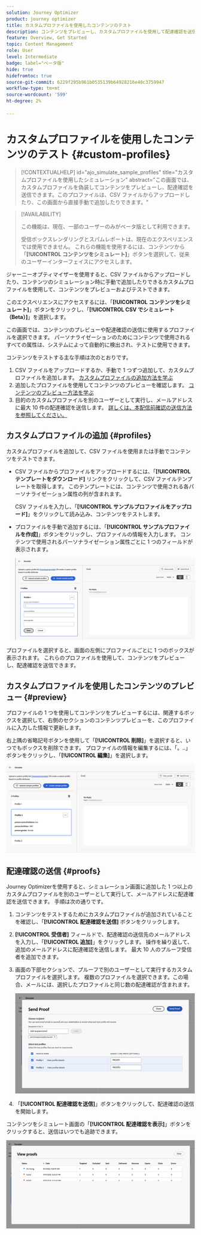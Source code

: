 ```yaml
---
solution: Journey Optimizer
product: journey optimizer
title: カスタムプロファイルを使用したコンテンツのテスト
description: コンテンツをプレビューし、カスタムプロファイルを使用して配達確認を送信する方法を説明します。
feature: Overview, Get Started
topic: Content Management
role: User
level: Intermediate
badge: label="ベータ版"
hide: true
hidefromtoc: true
source-git-commit: 6229f295b961b0535139b64928216e40c3759947
workflow-type: tm+mt
source-wordcount: '599'
ht-degree: 2%

---
```



# カスタムプロファイルを使用したコンテンツのテスト {#custom-profiles}

>[!CONTEXTUALHELP]
>id="ajo_simulate_sample_profiles"
>title="カスタムプロファイルを使用したシミュレーション"
>abstract="この画面では、カスタムプロファイルを偽装してコンテンツをプレビューし、配達確認を送信できます。このプロファイルは、CSV ファイルからアップロードしたり、この画面から直接手動で追加したりできます。"

>[!AVAILABILITY]
>
>この機能は、現在、一部のユーザーのみがベータ版として利用できます。
>
>受信ボックスレンダリングとスパムレポートは、現在のエクスペリエンスでは使用できません。 これらの機能を使用するには、コンテンツから「**[!UICONTROL コンテンツをシミュレート]**」ボタンを選択して、従来のユーザーインターフェイスにアクセスします。

ジャーニーオプティマイザーを使用すると、CSV ファイルからアップロードしたり、コンテンツのシミュレーション時に手動で追加したりできるカスタムプロファイルを使用して、コンテンツをプレビューおよびテストできます。

このエクスペリエンスにアクセスするには、「**[!UICONTROL コンテンツをシミュレート]**」ボタンをクリックし、「**[!UICONTROL CSV でシミュレート（Beta）]**」を選択します。

この画面では、コンテンツのプレビューや配達確認の送信に使用するプロファイルを選択できます。 パーソナライゼーションのためにコンテンツで使用されるすべての属性は、システムによって自動的に検出され、テストに使用できます。

コンテンツをテストする主な手順は次のとおりです。

1. CSV ファイルをアップロードするか、手動で 1 つずつ追加して、カスタムプロファイルを追加します。 [ カスタムプロファイルの追加方法を学ぶ ](#profiles)
1. 追加したプロファイルを使用してコンテンツのプレビューを確認します。 [ コンテンツのプレビュー方法を学ぶ ](#preview)
1. 目的のカスタムプロファイルを別のユーザーとして実行し、メールアドレスに最大 10 件の配達確認を送信します。 [詳しくは、本配信前確認の送信方法を参照してください。](#proofs)


## カスタムプロファイルの追加 {#profiles}

カスタムプロファイルを追加して、CSV ファイルを使用または手動でコンテンツをテストできます。

* CSV ファイルからプロファイルをアップロードするには、「**[!UICONTROL テンプレートをダウンロード]** リンクをクリックして、CSV ファイルテンプレートを取得します。 このテンプレートには、コンテンツで使用される各パーソナライゼーション属性の列が含まれます。

  CSV ファイルを入力し、「**[!UICONTROL サンプルプロファイルをアップロード]**」をクリックして読み込み、コンテンツをテストします。

* プロファイルを手動で追加するには、「**[!UICONTROL サンプルプロファイルを作成]**」ボタンをクリックし、プロファイルの情報を入力します。 コンテンツで使用されるパーソナライゼーション属性ごとに 1 つのフィールドが表示されます。

  ![](assets/simulate-custom-add.png)

プロファイルを選択すると、画面の左側にプロファイルごとに 1 つのボックスが表示されます。 これらのプロファイルを使用して、コンテンツをプレビューし、配達確認を送信できます。

## カスタムプロファイルを使用したコンテンツのプレビュー {#preview}

プロファイルの 1 つを使用してコンテンツをプレビューするには、関連するボックスを選択して、右側のセクションのコンテンツプレビューを、このプロファイルに入力した情報で更新します。

右上隅の省略記号ボタンを使用して「**[!UICONTROL 削除]**」を選択すると、いつでもボックスを削除できます。 プロファイルの情報を編集するには、「。..」ボタンをクリックし、「**[!UICONTROL 編集]**」を選択します。

![](assets/simulate-custom-boxes.png)

## 配達確認の送信  {#proofs}

Journey Optimizerを使用すると、シミュレーション画面に追加した 1 つ以上のカスタムプロファイルを別のユーザーとして実行して、メールアドレスに配達確認を送信できます。 手順は次の通りです。

1. コンテンツをテストするためにカスタムプロファイルが追加されていることを確認し、「**[!UICONTROL 配達確認を送信]** ボタンをクリックします。

1. **[!UICONTROL 受信者]** フィールドで、配達確認の送信先のメールアドレスを入力し、「**[!UICONTROL 追加]**」をクリックします。 操作を繰り返して、追加のメールアドレスに配達確認を送信します。 最大 10 人のプルーフ受信者を追加できます。

1. 画面の下部セクションで、プルーフで別のユーザーとして実行するカスタムプロファイルを選択します。 複数のプロファイルを選択できます。この場合、メールには、選択したプロファイルと同じ数の配達確認が含まれます。

   ![](assets/simulate-custom-proofs.png)

1. 「**[!UICONTROL 配達確認を送信]**」ボタンをクリックして、配達確認の送信を開始します。

コンテンツをシミュレート画面の「**[!UICONTROL 配達確認を表示]**」ボタンをクリックすると、送信はいつでも追跡できます。

![](assets/simulate-custom-sent-proofs.png)
